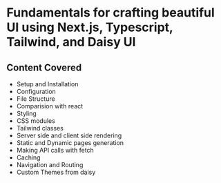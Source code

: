 # Fundamentals for crafting beautiful UI using Next.js, Typescript, Tailwind, and Daisy UI

## Content Covered
- Setup and Installation
- Configuration
- File Structure
- Comparision with react
- Styling 
- CSS modules
- Tailwind classes
- Server side and client side rendering
- Static and Dynamic pages generation
- Making API calls with fetch
- Caching
- Navigation and Routing
- Custom Themes from daisy

